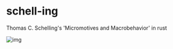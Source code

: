# schell-ing
Thomas C. Schelling's 'Micromotives and Macrobehavior' in rust

![img](https://www.aeaweb.org/content/file?id=2881)